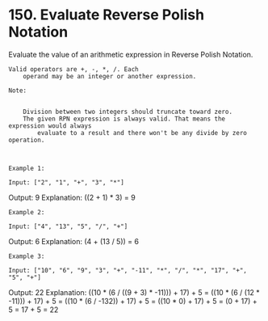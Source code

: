 # 150. Evaluate Reverse Polish Notation

Evaluate the value of an arithmetic expression in Reverse
        Polish Notation.

    Valid operators are +, -, *, /. Each
        operand may be an integer or another expression.

    Note:

    
        Division between two integers should truncate toward zero.
        The given RPN expression is always valid. That means the expression would always
            evaluate to a result and there won't be any divide by zero operation.
        
    

    Example 1:

    Input: ["2", "1", "+", "3", "*"]
Output: 9
Explanation: ((2 + 1) * 3) = 9

    Example 2:

    Input: ["4", "13", "5", "/", "+"]
Output: 6
Explanation: (4 + (13 / 5)) = 6

    Example 3:

    Input: ["10", "6", "9", "3", "+", "-11", "*", "/", "*", "17", "+", "5", "+"]
Output: 22
Explanation:
  ((10 * (6 / ((9 + 3) * -11))) + 17) + 5
= ((10 * (6 / (12 * -11))) + 17) + 5
= ((10 * (6 / -132)) + 17) + 5
= ((10 * 0) + 17) + 5
= (0 + 17) + 5
= 17 + 5
= 22
